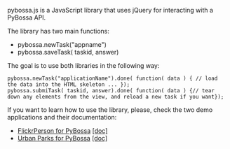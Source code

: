 pybossa.js is a JavaScript library that uses jQuery for interacting with a PyBossa API.

The library has two main functions:

* pybossa.newTask("appname")
* pybossa.saveTask( taskid, answer)

The goal is to use both libraries in the following way:

    pybossa.newTask("applicationName").done( function( data ) { // load the data into the HTML skeleton ... });
    pybossa.submiTask( taskid, answer).done( function( data ) {// tear down any elements from the view, and reload a new task if you want});

If you want to learn how to use the library, please, check the two demo applications and their documentation:

* [FlickrPerson for PyBossa](https://github.com/PyBossa/app-flickrperson) [[doc]](http://app-flickrperson.rtfd.org)
* [Urban Parks for PyBossa](https://github.com/PyBossa/app-geocoding) [[doc]](http://app-geocoding.rtfd.org)


